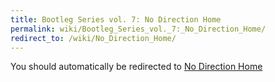 ```yaml
---
title: Bootleg Series vol. 7: No Direction Home
permalink: wiki/Bootleg_Series_vol._7:_No_Direction_Home/
redirect_to: /wiki/No_Direction_Home/
---
```


You should automatically be redirected to [No Direction Home](/wiki/No_Direction_Home/)
